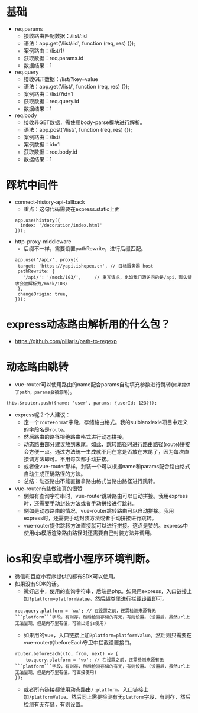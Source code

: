 # 基础
* req.params
    - 接收路由匹配数据：/list/:id
    - 语法：app.get('/list/:id', function (req, res) {});
    - 案例路由：/list/1/
    - 获取数据：req.params.id
    - 数据结果：1
* req.query
    - 接收GET数据：/list/?key=value
    - 语法：app.get('/list/', function (req, res) {});
    - 案例路由：/list/?id=1
    - 获取数据：req.query.id
    - 数据结果：1
* req.body
    - 接收非GET数据，需使用body-parse模块进行解析。
    - 语法：app.post('/list/', function (req, res) {});
    - 案例路由：/list/
    - 案例数据：id=1
    - 获取数据：req.body.id
    - 数据结果：1

# 踩坑中间件
* connect-history-api-fallback
    - 重点：这句代码需要在express.static上面
    ```
    app.use(history({
      index: '/decoration/index.html'
    }));
    ```
* http-proxy-middleware
    - 后缀不一样，需要设置pathRewrite，进行后缀匹配。
    ```
    app.use('/api/', proxy({
     target: 'https://yapi.ishopex.cn', // 目标服务器 host
     pathRewrite: {
       '/api/': '/mock/103/',     // 重写请求，比如我们源访问的是/api，那么请求会被解析为/mock/103/
     },
     changeOrigin: true,
    }));
    ```

# express动态路由解析用的什么包？
* https://github.com/pillarjs/path-to-regexp

# 动态路由跳转
* vue-router可以使用路由的name配合params自动填充参数进行跳转(```如果提供了path，params会被忽略```)。
```
this.$router.push({name: 'user', params: {userId: 123}});
```
* express呢？个人建议：
    - 定一个```routeFormat```字段，存储路由格式。我的suibianxiexie项目中定义的字段名是```route```。
    - 然后路由的路径根绝路由格式进行动态拼接。
    - 动态路由部分建议放到末尾。如此，跳转路径时进行路由路径(route)拼接会方便一点。通过方法统一生成就不用在意是否放在末尾了，因为每次直接调方法即可。不用每次都手动拼接。
    - 或者像vue-router那样，封装一个可以根据name和params配合路由格式自动生成正确路径的方法。
    - 总结：动态路由不能直接拿路由格式当路由路径进行跳转。
* vue-router有些做法真的很赞
    - 例如有查询字符串时，vue-router跳转路由可以自动拼接。我用express时，还需要手动封装方法或者手动拼接进行跳转。
    - 例如是动态路由的情况，vue-router跳转路由可以自动拼接。我用express时，还需要手动封装方法或者手动拼接进行跳转。
    - vue-router提供跳转方法直接就可以进行拼接。这点是赞的。express中使用ejs模版渲染路由路径时还需要自己封装方法并调用。

# ios和安卓或者小程序环境判断。
* 微信和百度小程序提供的都有SDK可以使用。
* 如果没有SDK的话。
    - 微好店中，使用的查询字符串，后端是php。如果用express，入口链接上加```?platform=platformValue```。然后超类里进行拦截设置即可。
    ```
    req.query.platform = 'wx'; // 在设置之前，还需检测来源有无```platform```字段，有则存，然后检测存储的有无，有则设置。(设置后，虽然url上无法呈现，但是内存里有值，可输出给js使用)
    ```
    - 如果用的vue，入口链接上加```?platform=platformValue```。然后则只需要在vue-router的beforeEach守卫中拦截设置接口。
    ```
    router.beforeEach((to, from, next) => {
        to.query.platform = 'wx'; // 在设置之前，还需检测来源有无```platform```字段，有则存，然后检测存储的有无，有则设置。(设置后，虽然url上无法呈现，但是内存里有值。可直接使用)
    });
    ```
    - 或者所有链接都使用动态路由```/:platform```。入口链接上加```/platformValue```。然后同上需要检测有无```platform```字段，有则存，然后检测有无存储，有则设置。

